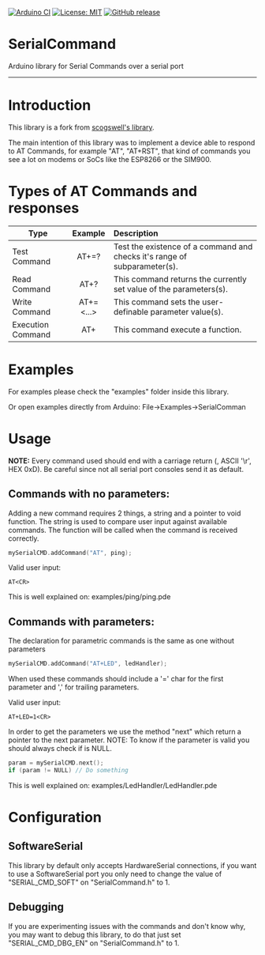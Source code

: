 [![Arduino CI](https://github.com/argandas/SerialCommand/workflows/Arduino_CI/badge.svg)](https://github.com/marketplace/actions/arduino_ci)
[![License: MIT](https://img.shields.io/badge/license-MIT-green.svg)](https://github.com/argandas/SerialCommand/blob/master/LICENSE)
[![GitHub release](https://img.shields.io/github/v/release/argandas/serialcommand)](https://github.com/argandas/SerialCommand/releases)

# SerialCommand

Arduino library for Serial Commands over a serial port

--------------------------------------------------------------------------------

# Introduction

This library is a fork from [scogswell's library](https://github.com/scogswell/ArduinoSerialCommand). 

The main intention of this library was to implement a device able to respond to AT Commands, for example "AT", "AT+RST", that kind of commands you see a lot on modems or SoCs like the ESP8266 or the SIM900.

# Types of AT Commands and responses

Type                | Example      | Description 
------------------- | :----------: | :------------------------------------------------------------------------
Test Command        | AT+<x>=?     | Test the existence of a command and checks it's range of subparameter(s).
Read Command        | AT+<x>?      | This command returns the currently set value of the parameters(s).
Write Command       | AT+<x>=<...> | This command sets the user-definable parameter value(s).
Execution Command   | AT+<x>       | This command execute a function.

# Examples

For examples please check the "examples" folder inside this library.

Or open examples directly from Arduino:
  File->Examples->SerialComman

# Usage

**NOTE:** Every command used should end with a carriage return (<CR>, ASCII '\r', HEX 0xD). Be careful since not all serial port consoles send it as default.

## Commands with no parameters:

Adding a new command requires 2 things, a string and a pointer to void function.
The string is used to compare user input against available commands.
The function will be called when the command is received correctly. 
```c++
mySerialCMD.addCommand("AT", ping);
```

Valid user input:
```
AT<CR>
```

This is well explained on: examples/ping/ping.pde

## Commands with parameters:

The declaration for parametric commands is the same as one without parameters
```c++
mySerialCMD.addCommand("AT+LED", ledHandler);
```

When used these commands should include a '=' char for the first parameter and ',' for trailing parameters.

Valid user input:
```
AT+LED=1<CR>
```

In order to get the parameters we use the method "next" which return a pointer to the next parameter.
NOTE: To know if the parameter is valid you should always check if is NULL.

```c++
param = mySerialCMD.next();
if (param != NULL) // Do something
```

This is well explained on: examples/LedHandler/LedHandler.pde

# Configuration

## SoftwareSerial
This library by default only accepts HardwareSerial connections, if you want to use a SoftwareSerial port you only need to change the value of "SERIAL_CMD_SOFT" on "SerialCommand.h" to 1.

## Debugging
If you are experimenting issues with the commands and don't know why, you may want to debug this library, to do that just set "SERIAL_CMD_DBG_EN" on "SerialCommand.h" to 1.
